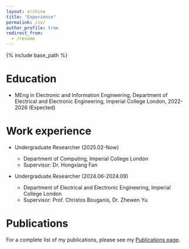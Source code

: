 ```yaml
---
layout: archive
title: "Experience"
permalink: /cv/
author_profile: true
redirect_from:
  - /resume
---
```


{% include base_path %}

Education
======
* MEng in Electronic and Information Engineering, Department of Electrical and Electronic Engineering, Imperial College London, 2022-2026 (Expected)

Work experience
======
* Undergraduate Researcher (2025.02-Now)
  * Department of Computing, Imperial College London
  * Supervisor: Dr. Hongxiang Fan

* Undergraduate Researcher (2024.06-2024.09)
  * Department of Electrical and Electronic Engineering, Imperial College London
  * Supervisor: Prof. Christos Bouganis, Dr. Zhewen Yu


<!-- Skills
======
* Skill 1
* Skill 2
  * Sub-skill 2.1
  * Sub-skill 2.2
  * Sub-skill 2.3
* Skill 3 -->

Publications
======
For a complete list of my publications, please see my [Publications page](/publications/).

<!-- Publications
======
  <ul>{% for post in site.publications reversed %}
    {% include archive-single-cv.html %}
  {% endfor %}</ul> -->
  
<!-- Talks
======
  <ul>{% for post in site.talks reversed %}
    {% include archive-single-talk-cv.html  %}
  {% endfor %}</ul>
  
Teaching
======
  <ul>{% for post in site.teaching reversed %}
    {% include archive-single-cv.html %}
  {% endfor %}</ul>
  
Service and leadership
======
* Currently signed in to 43 different slack teams -->

